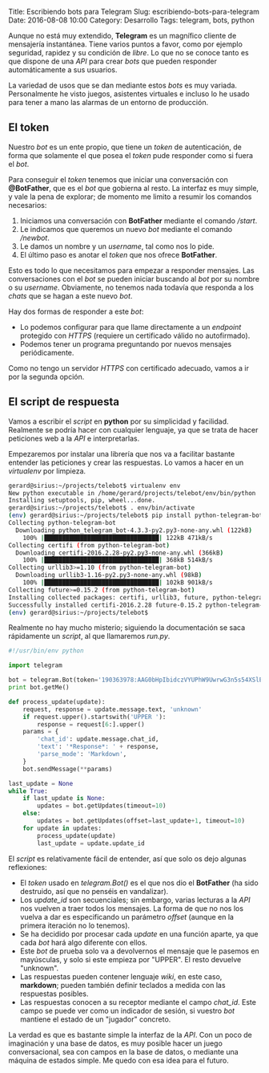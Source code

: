 Title: Escribiendo bots para Telegram
Slug: escribiendo-bots-para-telegram
Date: 2016-08-08 10:00
Category: Desarrollo
Tags: telegram, bots, python



Aunque no está muy extendido, **Telegram** es un magnífico cliente de mensajería instantánea. Tiene varios puntos a favor, como por ejemplo seguridad, rapidez y su condición de *libre*. Lo que no se conoce tanto es que dispone de una *API* para crear *bots* que pueden responder automáticamente a sus usuarios.

La variedad de usos que se dan mediante estos *bots* es muy variada. Personalmente he visto juegos, asistentes virtuales e incluso lo he usado para tener a mano las alarmas de un entorno de producción.

## El token

Nuestro *bot* es un ente propio, que tiene un *token* de autenticación, de forma que solamente el que posea el *token* pude responder como si fuera el *bot*.

Para conseguir el *token* tenemos que iniciar una conversación con **@BotFather**, que es el *bot* que gobierna al resto. La interfaz es muy simple, y vale la pena de explorar; de momento me limito a resumir los comandos necesarios:

1. Iniciamos una conversación con **BotFather** mediante el comando */start*.
2. Le indicamos que queremos un nuevo *bot* mediante el comando */newbot*.
3. Le damos un nombre y un *username*, tal como nos lo pide.
4. El último paso es anotar el *token* que nos ofrece **BotFather**.

Esto es todo lo que necesitamos para empezar a responder mensajes. Las conversaciones con el *bot* se pueden iniciar buscando al *bot* por su nombre o su *username*. Obviamente, no tenemos nada todavía que responda a los *chats* que se hagan a este nuevo *bot*.

Hay dos formas de responder a este *bot*:

* Lo podemos configurar para que llame directamente a un *endpoint* protegido con *HTTPS* (requiere un certificado válido no autofirmado).
* Podemos tener un programa preguntando por nuevos mensajes periódicamente.

Como no tengo un servidor *HTTPS* con certificado adecuado, vamos a ir por la segunda opción.

## El script de respuesta

Vamos a escribir el *script* en **python** por su simplicidad y facilidad. Realmente se podría hacer con cualquier lenguaje, ya que se trata de hacer peticiones web a la *API* e interpretarlas.

Empezaremos por instalar una librería que nos va a facilitar bastante entender las peticiones y crear las respuestas. Lo vamos a hacer en un *virtualenv* por limpieza.

```bash
gerard@sirius:~/projects/telebot$ virtualenv env
New python executable in /home/gerard/projects/telebot/env/bin/python
Installing setuptools, pip, wheel...done.
gerard@sirius:~/projects/telebot$ . env/bin/activate
(env) gerard@sirius:~/projects/telebot$ pip install python-telegram-bot
Collecting python-telegram-bot
  Downloading python_telegram_bot-4.3.3-py2.py3-none-any.whl (122kB)
    100% |████████████████████████████████| 122kB 471kB/s 
Collecting certifi (from python-telegram-bot)
  Downloading certifi-2016.2.28-py2.py3-none-any.whl (366kB)
    100% |████████████████████████████████| 368kB 514kB/s 
Collecting urllib3>=1.10 (from python-telegram-bot)
  Downloading urllib3-1.16-py2.py3-none-any.whl (98kB)
    100% |████████████████████████████████| 102kB 901kB/s 
Collecting future>=0.15.2 (from python-telegram-bot)
Installing collected packages: certifi, urllib3, future, python-telegram-bot
Successfully installed certifi-2016.2.28 future-0.15.2 python-telegram-bot-4.3.3 urllib3-1.16
(env) gerard@sirius:~/projects/telebot$ 
```

Realmente no hay mucho misterio; siguiendo la documentación se saca rápidamente un *script*, al que llamaremos *run.py*.

```python
#!/usr/bin/env python

import telegram

bot = telegram.Bot(token='190363978:AAG0bHpIbidczVYUPhW9UwrwG3n5s54XSlE')
print bot.getMe()

def process_update(update):
    request, response = update.message.text, 'unknown'
    if request.upper().startswith('UPPER '):
        response = request[6:].upper()
    params = {
        'chat_id': update.message.chat_id,
        'text': '*Response*: ' + response,
        'parse_mode': 'Markdown',
    }
    bot.sendMessage(**params)

last_update = None
while True:
    if last_update is None:
        updates = bot.getUpdates(timeout=10)
    else:
        updates = bot.getUpdates(offset=last_update+1, timeout=10)
    for update in updates:
        process_update(update)
        last_update = update.update_id
```

El *script* es relativamente fácil de entender, así que solo os dejo algunas reflexiones:

* El *token* usado en *telegram.Bot()* es el que nos dio el **BotFather** (ha sido destruido, así que no penséis en vandalizar).
* Los *update_id* son secuenciales; sin embargo, varias lecturas a la *API* nos vuelven a traer todos los mensajes. La forma de que no nos los vuelva a dar es especificando un parámetro *offset* (aunque en la primera iteración no lo tenemos).
* Se ha decidido por procesar cada *update* en una función aparte, ya que cada *bot* hará algo diferente con ellos.
* Este *bot* de prueba solo va a devolvernos el mensaje que le pasemos en mayúsculas, y solo si este empieza por "UPPER". El resto devuelve "unknown".
* Las respuestas pueden contener lenguaje *wiki*, en este caso, **markdown**; pueden también definir teclados a medida con las respuestas posibles.
* Las respuestas conocen a su receptor mediante el campo *chat_id*. Este campo se puede ver como un indicador de sesión, si vuestro *bot* mantiene el estado de un "jugador" concreto.

La verdad es que es bastante simple la interfaz de la *API*.  Con un poco de imaginación y una base de datos, es muy posible hacer un juego conversacional, sea con campos en la base de datos, o mediante una máquina de estados simple. Me quedo con esa idea para el futuro.
